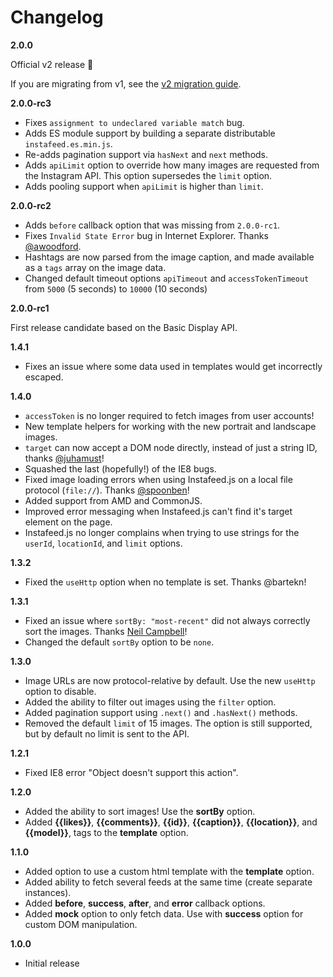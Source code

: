 # Changelog

__2.0.0__

Official v2 release 🎉

If you are migrating from v1, see the [v2 migration guide](https://github.com/stevenschobert/instafeed.js/wiki/Version-2-migration-guide#comparison-of-options-between-v1-and-v2).

__2.0.0-rc3__

- Fixes `assignment to undeclared variable match` bug.
- Adds ES module support by building a separate distributable `instafeed.es.min.js`.
- Re-adds pagination support via `hasNext` and `next` methods.
- Adds `apiLimit` option to override how many images are requested from the Instagram API. This option supersedes the `limit` option.
- Adds pooling support when `apiLimit` is higher than `limit`.

__2.0.0-rc2__

- Adds `before` callback option that was missing from `2.0.0-rc1`.
- Fixes `Invalid State Error` bug in Internet Explorer. Thanks [@awoodford](https://github.com/awoodford).
- Hashtags are now parsed from the image caption, and made available as a `tags` array on the image data.
- Changed default timeout options `apiTimeout` and `accessTokenTimeout` from `5000` (5 seconds) to `10000` (10 seconds)

__2.0.0-rc1__

First release candidate based on the Basic Display API.

__1.4.1__

- Fixes an issue where some data used in templates would get incorrectly escaped.

__1.4.0__

- `accessToken` is no longer required to fetch images from user accounts!
- New template helpers for working with the new portrait and landscape images.
- `target` can now accept a DOM node directly, instead of just a string ID, thanks [@juhamust](https://github.com/juhamust)!
- Squashed the last (hopefully!) of the IE8 bugs.
- Fixed image loading errors when using Instafeed.js on a local file protocol (`file://`). Thanks [@spoonben](https://github.com/spoonben)!
- Added support from AMD and CommonJS.
- Improved error messaging when Instafeed.js can't find it's target element on the page.
- Instafeed.js no longer complains when trying to use strings for the `userId`, `locationId`, and `limit` options.

__1.3.2__

- Fixed the `useHttp` option when no template is set. Thanks @bartekn!

__1.3.1__

- Fixed an issue where `sortBy: "most-recent"` did not always correctly sort the images. Thanks
  [Neil Campbell](https://github.com/neilcampbell)!
- Changed the default `sortBy` option to be `none`.

__1.3.0__

- Image URLs are now protocol-relative by default. Use the new `useHttp` option to disable.
- Added the ability to filter out images using the `filter` option.
- Added pagination support using `.next()` and `.hasNext()` methods.
- Removed the default `limit` of 15 images. The option is still supported, but by default no limit
  is sent to the API.

__1.2.1__

- Fixed IE8 error "Object doesn't support this action".

__1.2.0__

- Added the ability to sort images! Use the __sortBy__ option.
- Added __{{likes}}__, __{{comments}}__, __{{id}}__, __{{caption}}__, __{{location}}__, and __{{model}}__, tags to the __template__ option.

__1.1.0__

- Added option to use a custom html template with the __template__ option.
- Added ability to fetch several feeds at the same time (create separate instances).
- Added __before__, __success__, __after__, and __error__ callback options.
- Added __mock__ option to only fetch data. Use with __success__ option for custom DOM manipulation.

__1.0.0__

- Initial release
